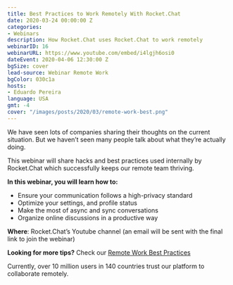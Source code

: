 ```yaml
---
title: Best Practices to Work Remotely With Rocket.Chat
date: 2020-03-24 00:00:00 Z
categories:
- Webinars
description: How Rocket.Chat uses Rocket.Chat to work remotely
webinarID: 16
webinarURL: https://www.youtube.com/embed/i4lgjh6osi0
dateEvent: 2020-04-06 12:30:00 Z
bgSize: cover
lead-source: Webinar Remote Work
bgColor: 030c1a
hosts:
- Eduardo Pereira
language: USA
gmt: -4
cover: "/images/posts/2020/03/remote-work-best.png"
---
```


We have seen lots of companies sharing their thoughts on the current situation. But we haven’t seen many people talk about what they’re actually doing.

This webinar will share hacks and best practices used internally by Rocket.Chat which successfully keeps our remote team thriving.


**In this webinar, you will learn how to:**

- Ensure your communication follows a high-privacy standard
- Optimize your settings, and profile status
- Make the most of async and sync conversations
- Organize online discussions in a productive way

**Where**: Rocket.Chat’s Youtube channel (an email will be sent with the final link to join the webinar)

**Looking for more tips?** Check our [Remote Work Best Practices](https://rocket.chat/remote-work)

Currently, over 10 million users in 140 countries trust our platform to collaborate remotely.
